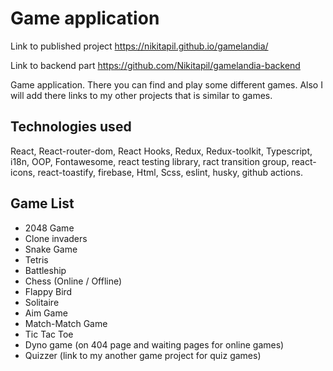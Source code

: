 # Game application

Link to published project https://nikitapil.github.io/gamelandia/  

Link to backend part https://github.com/Nikitapil/gamelandia-backend

Game application. There you can find and play some different games. Also I will add there links to my other projects that is similar to games.

## Technologies used

React, React-router-dom, React Hooks, Redux, Redux-toolkit, Typescript, i18n, OOP, Fontawesome, react testing library, ract transition group, react-icons, react-toastify, firebase,  Html, Scss, eslint, husky, github actions.

## Game List
* 2048 Game
* Clone invaders
* Snake Game
* Tetris
* Battleship
* Chess (Online / Offline)
* Flappy Bird
* Solitaire
* Aim Game
* Match-Match Game
* Tic Tac Toe
* Dyno game (on 404 page and waiting pages for online games)
* Quizzer (link to my another game project for quiz games)
